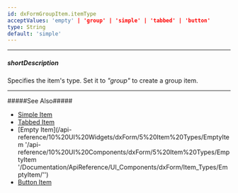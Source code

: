 ```yaml
---
id: dxFormGroupItem.itemType
acceptValues: 'empty' | 'group' | 'simple' | 'tabbed' | 'button'
type: String
default: 'simple'
---
```

---
##### shortDescription
Specifies the item's type. Set it to *"group"* to create a group item.

---
#####See Also#####
- [Simple Item](/api-reference/10%20UI%20Components/dxForm/5%20Item%20Types/SimpleItem '/Documentation/ApiReference/UI_Components/dxForm/Item_Types/SimpleItem/')
- [Tabbed Item](/api-reference/10%20UI%20Components/dxForm/5%20Item%20Types/TabbedItem '/Documentation/ApiReference/UI_Components/dxForm/Item_Types/TabbedItem/')
- [Empty Item](/api-reference/10%20UI%20Widgets/dxForm/5%20Item%20Types/EmptyItem '/api-reference/10%20UI%20Components/dxForm/5%20Item%20Types/EmptyItem '/Documentation/ApiReference/UI_Components/dxForm/Item_Types/EmptyItem/'')
- [Button Item](/api-reference/10%20UI%20Components/dxForm/5%20Item%20Types/ButtonItem '/Documentation/ApiReference/UI_Components/dxForm/Item_Types/ButtonItem/')